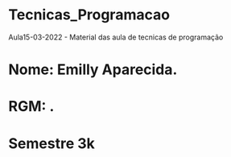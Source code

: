 # Tecnicas_Programacao
Aula15-03-2022 - Material das aula de tecnicas de programação
# Nome: Emilly Aparecida. 
# RGM: .
# Semestre 3k
